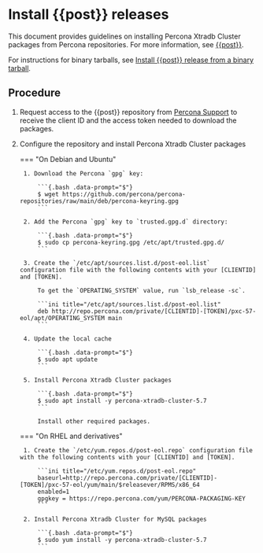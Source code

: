# Install {{post}} releases

This document provides guidelines on installing Percona Xtradb Cluster packages from Percona repositories. For more information, see [{{post}}](https://www.percona.com/navigating-mysql-5-7-end-of-life).

For instructions for binary tarballs, see [Install {{post}} release from a binary tarball](tarball.md#install-a-mysql-57-post-eol-support-release-from-a-binary-tarball).

## Procedure

1. Request access to the {{post}} repository from [Percona Support](https://www.percona.com/services/support/mysql-support) to receive the client ID and the access token needed to download the packages.

2. Configure the repository and install Percona Xtradb Cluster packages

    === "On Debian and Ubuntu"

        1. Download the Percona `gpg` key:

            ```{.bash .data-prompt="$"}
            $ wget https://github.com/percona/percona-repositories/raw/main/deb/percona-keyring.gpg
            ```

        2. Add the Percona `gpg` key to `trusted.gpg.d` directory:

            ```{.bash .data-prompt="$"}
            $ sudo cp percona-keyring.gpg /etc/apt/trusted.gpg.d/
            ```

        3. Create the `/etc/apt/sources.list.d/post-eol.list` configuration file with the following contents with your [CLIENTID] and [TOKEN].

            To get the `OPERATING_SYSTEM` value, run `lsb_release -sc`.

            ```ini title="/etc/apt/sources.list.d/post-eol.list"
            deb http://repo.percona.com/private/[CLIENTID]-[TOKEN]/pxc-57-eol/apt/OPERATING_SYSTEM main
            ```

        4. Update the local cache

            ```{.bash .data-prompt="$"}
            $ sudo apt update
            ```

        5. Install Percona Xtradb Cluster packages

            ```{.bash .data-prompt="$"}
            $ sudo apt install -y percona-xtradb-cluster-5.7
            ```

            Install other required packages.

    === "On RHEL and derivatives"

        1. Create the `/etc/yum.repos.d/post-eol.repo` configuration file with the following contents with your [CLIENTID] and [TOKEN].

            ```ini title="/etc/yum.repos.d/post-eol.repo"
            baseurl=http://repo.percona.com/private/[CLIENTID]-[TOKEN]/pxc-57-eol/yum/main/$releasever/RPMS/x86_64
            enabled=1
            gpgkey = https://repo.percona.com/yum/PERCONA-PACKAGING-KEY
            ```

        2. Install Percona Xtradb Cluster for MySQL packages

            ```{.bash .data-prompt="$"}
            $ sudo yum install -y percona-xtradb-cluster-5.7
            ```